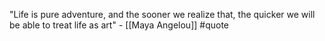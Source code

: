 "Life is pure adventure, and the sooner we realize that, the quicker we will be able to treat life as art" - [[Maya Angelou]] #quote